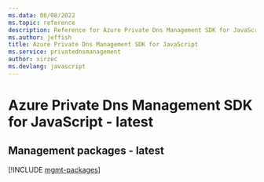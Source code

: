 ```yaml
---
ms.data: 08/08/2022
ms.topic: reference
description: Reference for Azure Private Dns Management SDK for JavaScript
ms.author: jeffish
title: Azure Private Dns Management SDK for JavaScript
ms.service: privatednsmanagement
author: xirzec
ms.devlang: javascript
---
```

# Azure Private Dns Management SDK for JavaScript - latest

## Management packages - latest
[!INCLUDE [mgmt-packages](private-dns-management-mgmt-index.md)]